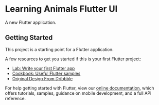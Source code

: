 # Learning Animals Flutter UI

A new Flutter application.

## Getting Started

This project is a starting point for a Flutter application.

A few resources to get you started if this is your first Flutter project:

- [Lab: Write your first Flutter app](https://flutter.dev/docs/get-started/codelab)
- [Cookbook: Useful Flutter samples](https://flutter.dev/docs/cookbook)
- [Original Design From Dribbble](https://dribbble.com/shots/7172559-Learning-Animals-Kids-App)

For help getting started with Flutter, view our
[online documentation](https://flutter.dev/docs), which offers tutorials,
samples, guidance on mobile development, and a full API reference.
